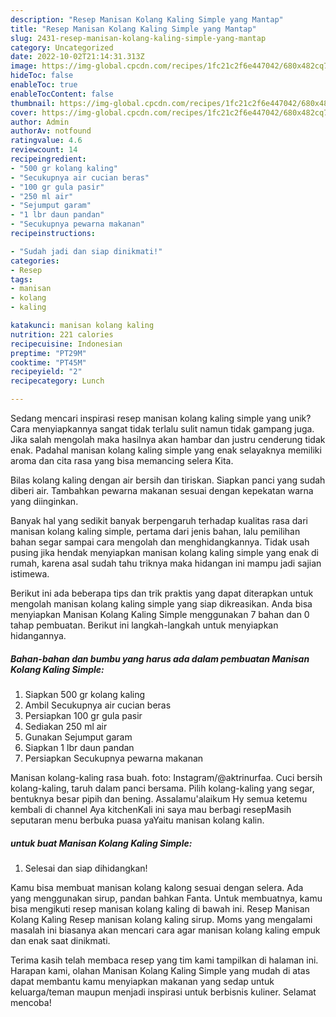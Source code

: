 ```yaml
---
description: "Resep Manisan Kolang Kaling Simple yang Mantap"
title: "Resep Manisan Kolang Kaling Simple yang Mantap"
slug: 2431-resep-manisan-kolang-kaling-simple-yang-mantap
category: Uncategorized
date: 2022-10-02T21:14:31.313Z
image: https://img-global.cpcdn.com/recipes/1fc21c2f6e447042/680x482cq70/manisan-kolang-kaling-simple-foto-resep-utama.jpg
hideToc: false
enableToc: true
enableTocContent: false
thumbnail: https://img-global.cpcdn.com/recipes/1fc21c2f6e447042/680x482cq70/manisan-kolang-kaling-simple-foto-resep-utama.jpg
cover: https://img-global.cpcdn.com/recipes/1fc21c2f6e447042/680x482cq70/manisan-kolang-kaling-simple-foto-resep-utama.jpg
author: Admin
authorAv: notfound
ratingvalue: 4.6
reviewcount: 14
recipeingredient:
- "500 gr kolang kaling"
- "Secukupnya air cucian beras"
- "100 gr gula pasir"
- "250 ml air"
- "Sejumput garam"
- "1 lbr daun pandan"
- "Secukupnya pewarna makanan"
recipeinstructions:

- "Sudah jadi dan siap dinikmati!"
categories:
- Resep
tags:
- manisan
- kolang
- kaling

katakunci: manisan kolang kaling 
nutrition: 221 calories
recipecuisine: Indonesian
preptime: "PT29M"
cooktime: "PT45M"
recipeyield: "2"
recipecategory: Lunch

---
```





Sedang mencari inspirasi resep manisan kolang kaling simple yang unik? Cara menyiapkannya sangat tidak terlalu sulit namun tidak gampang juga. Jika salah mengolah maka hasilnya akan hambar dan justru cenderung tidak enak. Padahal manisan kolang kaling simple yang enak selayaknya memiliki aroma dan cita rasa yang bisa memancing selera Kita.





Bilas kolang kaling dengan air bersih dan tiriskan. Siapkan panci yang sudah diberi air. Tambahkan pewarna makanan sesuai dengan kepekatan warna yang diinginkan.

Banyak hal yang sedikit banyak berpengaruh terhadap kualitas rasa dari manisan kolang kaling simple, pertama dari jenis bahan, lalu pemilihan bahan segar sampai cara mengolah dan menghidangkannya. Tidak usah pusing jika hendak menyiapkan manisan kolang kaling simple yang enak di rumah, karena asal sudah tahu triknya maka hidangan ini mampu jadi sajian istimewa.






Berikut ini ada beberapa tips dan trik praktis yang dapat diterapkan untuk mengolah manisan kolang kaling simple yang siap dikreasikan. Anda bisa menyiapkan Manisan Kolang Kaling Simple menggunakan 7 bahan dan 0 tahap pembuatan. Berikut ini langkah-langkah untuk menyiapkan hidangannya.

<!--inarticleads1-->

##### Bahan-bahan dan bumbu yang harus ada dalam pembuatan Manisan Kolang Kaling Simple:

1. Siapkan 500 gr kolang kaling
1. Ambil Secukupnya air cucian beras
1. Persiapkan 100 gr gula pasir
1. Sediakan 250 ml air
1. Gunakan Sejumput garam
1. Siapkan 1 lbr daun pandan
1. Persiapkan Secukupnya pewarna makanan


Manisan kolang-kaling rasa buah. foto: Instagram/@aktrinurfaa. Cuci bersih kolang-kaling, taruh dalam panci bersama. Pilih kolang-kaling yang segar, bentuknya besar pipih dan bening. Assalamu&#39;alaikum Hy semua ketemu kembali di channel Aya kitchenKali ini saya mau berbagi resepMasih seputaran menu berbuka puasa yaYaitu manisan kolang kalin. 

<!--inarticleads2-->

#####  untuk buat Manisan Kolang Kaling Simple:


1. Selesai dan siap dihidangkan!

Kamu bisa membuat manisan kolang kalong sesuai dengan selera. Ada yang menggunakan sirup, pandan bahkan Fanta. Untuk membuatnya, kamu bisa mengikuti resep manisan kolang kaling di bawah ini. Resep Manisan Kolang Kaling Resep manisan kolang kaling sirup. Moms yang mengalami masalah ini biasanya akan mencari cara agar manisan kolang kaling empuk dan enak saat dinikmati. 

Terima kasih telah membaca resep yang tim kami tampilkan di halaman ini. Harapan kami, olahan Manisan Kolang Kaling Simple yang mudah di atas dapat membantu kamu menyiapkan makanan yang sedap untuk keluarga/teman maupun menjadi inspirasi untuk berbisnis kuliner. Selamat mencoba!
